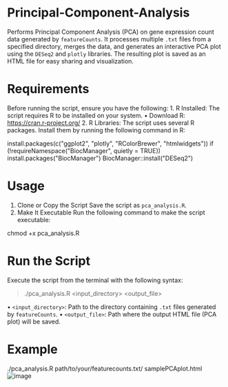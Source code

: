 # Principal-Component-Analysis
Performs Principal Component Analysis (PCA) on gene expression count data generated by `featureCounts`. It processes multiple `.txt` files from a specified directory, merges the data, and generates an interactive PCA plot using the `DESeq2` and `plotly` libraries. The resulting plot is saved as an HTML file for easy sharing and visualization.
# Requirements
Before running the script, ensure you have the following:
	1.	R Installed: The script requires R to be installed on your system.
	•	Download R: https://cran.r-project.org/
	2.	R Libraries: The script uses several R packages. Install them by running the following command in R:

install.packages(c("ggplot2", "plotly", "RColorBrewer", "htmlwidgets"))
if (!requireNamespace("BiocManager", quietly = TRUE))
    install.packages("BiocManager")
BiocManager::install("DESeq2")

# Usage
1. Clone or Copy the Script
Save the script as `pca_analysis.R`.
2. Make It Executable
Run the following command to make the script executable:

chmod +x pca_analysis.R

# Run the Script
Execute the script from the terminal with the following syntax:

> ./pca_analysis.R <input_directory> <output_file>

•	`<input_directory>`: Path to the directory containing `.txt` files generated by `featureCounts`.
•	`<output_file>`: Path where the output HTML file (PCA plot) will be saved.

# Example 
./pca_analysis.R path/to/your/featurecounts.txt/ samplePCAplot.html
![image](https://github.com/user-attachments/assets/0eb378c9-ea38-4817-87cf-36c2f742731d)
